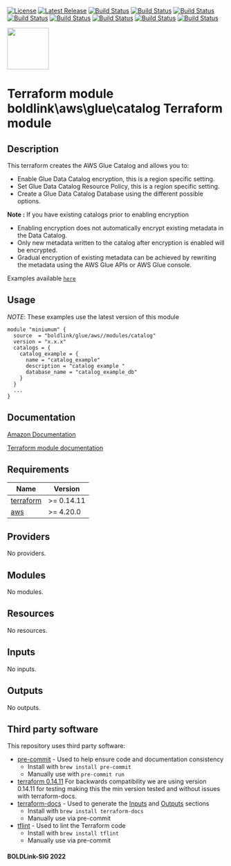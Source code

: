 [![License](https://img.shields.io/badge/License-Apache-blue.svg)](https://github.com/boldlink/terraform-aws-glue/blob/main/LICENSE)
[![Latest Release](https://img.shields.io/github/release/boldlink/terraform-aws-glue.svg)](https://github.com/boldlink/terraform-aws-glue/releases/latest)
[![Build Status](https://github.com/boldlink/terraform-aws-glue/actions/workflows/update.yaml/badge.svg)](https://github.com/boldlink/terraform-aws-glue/actions)
[![Build Status](https://github.com/boldlink/terraform-aws-glue/actions/workflows/release.yaml/badge.svg)](https://github.com/boldlink/terraform-aws-glue/actions)
[![Build Status](https://github.com/boldlink/terraform-aws-glue/actions/workflows/pre-commit.yaml/badge.svg)](https://github.com/boldlink/terraform-aws-glue/actions)
[![Build Status](https://github.com/boldlink/terraform-aws-glue/actions/workflows/pr-labeler.yaml/badge.svg)](https://github.com/boldlink/terraform-aws-glue/actions)
[![Build Status](https://github.com/boldlink/terraform-aws-glue/actions/workflows/module-examples-tests.yaml/badge.svg)](https://github.com/boldlink/terraform-aws-glue/actions)
[![Build Status](https://github.com/boldlink/terraform-aws-glue/actions/workflows/checkov.yaml/badge.svg)](https://github.com/boldlink/terraform-aws-glue/actions)
[![Build Status](https://github.com/boldlink/terraform-aws-glue/actions/workflows/auto-merge.yaml/badge.svg)](https://github.com/boldlink/terraform-aws-glue/actions)
[![Build Status](https://github.com/boldlink/terraform-aws-glue/actions/workflows/auto-badge.yaml/badge.svg)](https://github.com/boldlink/terraform-aws-glue/actions)

[<img src="https://avatars.githubusercontent.com/u/25388280?s=200&v=4" width="96"/>](https://boldlink.io)

# Terraform  module boldlink\aws\glue\catalog Terraform module

<h2> Description </h3>

This terraform creates the AWS Glue Catalog and allows you to:
* Enable Glue Data Catalog encryption, this is a region specific setting.
* Set Glue Data Catalog Resource Policy, this is a region specific setting.
* Create a Glue Data Catalog Database using the different possible options.

**Note :** If you have existing catalogs prior to enabling encryption
* Enabling encryption does not automatically encrypt existing metadata in the Data Catalog.
* Only new metadata written to the catalog after encryption is enabled will be encrypted.
* Gradual encryption of existing metadata can be achieved by rewriting the metadata using the AWS Glue APIs or AWS Glue console.

Examples available [`here`](github.com/boldlink/terraform-aws-glue/tree/main/examples)

## Usage
*NOTE*: These examples use the latest version of this module

```console
module "miniumum" {
  source  = "boldlink/glue/aws//modules/catalog"
  version = "x.x.x"
  catalogs = {
    catalog_example = {
      name = "catalog_example"
      description = "catalog example "
      database_name = "catalog_example_db"
    }
  }
  ...
}
```
## Documentation

[Amazon Documentation](https://link)

[Terraform module documentation](https://link)

<!-- BEGINNING OF PRE-COMMIT-TERRAFORM DOCS HOOK -->
## Requirements

| Name | Version |
|------|---------|
| <a name="requirement_terraform"></a> [terraform](#requirement\_terraform) | >= 0.14.11 |
| <a name="requirement_aws"></a> [aws](#requirement\_aws) | >= 4.20.0 |

## Providers

No providers.

## Modules

No modules.

## Resources

No resources.

## Inputs

No inputs.

## Outputs

No outputs.
<!-- END OF PRE-COMMIT-TERRAFORM DOCS HOOK -->

## Third party software
This repository uses third party software:
* [pre-commit](https://pre-commit.com/) - Used to help ensure code and documentation consistency
  * Install with `brew install pre-commit`
  * Manually use with `pre-commit run`
* [terraform 0.14.11](https://releases.hashicorp.com/terraform/0.14.11/) For backwards compatibility we are using version 0.14.11 for testing making this the min version tested and without issues with terraform-docs.
* [terraform-docs](https://github.com/segmentio/terraform-docs) - Used to generate the [Inputs](#Inputs) and [Outputs](#Outputs) sections
  * Install with `brew install terraform-docs`
  * Manually use via pre-commit
* [tflint](https://github.com/terraform-linters/tflint) - Used to lint the Terraform code
  * Install with `brew install tflint`
  * Manually use via pre-commit

#### BOLDLink-SIG 2022
